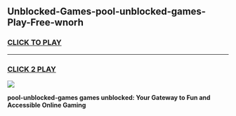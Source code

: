 
## Unblocked-Games-pool-unblocked-games-Play-Free-wnorh
<h3>
<a href="https://premium76.site?title=pool-unblocked-games&ref=23A">CLICK TO PLAY</a></h3>
<hr>

<h3>
<a href="https://premium76.site?title=pool-unblocked-games&ref=23A">CLICK 2 PLAY</a>
  
</h3>

<a href="https://premium76.site?title=pool-unblocked-games&ref=23A"><img src="https://clearcache.store/games.png"></a>


**pool-unblocked-games games unblocked: Your Gateway to Fun and Accessible Online Gaming**
